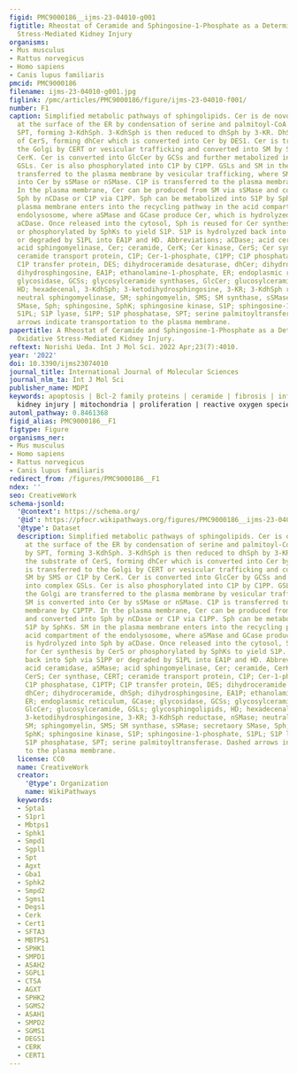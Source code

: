 ```yaml
---
figid: PMC9000186__ijms-23-04010-g001
figtitle: Rheostat of Ceramide and Sphingosine-1-Phosphate as a Determinant of Oxidative
  Stress-Mediated Kidney Injury
organisms:
- Mus musculus
- Rattus norvegicus
- Homo sapiens
- Canis lupus familiaris
pmcid: PMC9000186
filename: ijms-23-04010-g001.jpg
figlink: /pmc/articles/PMC9000186/figure/ijms-23-04010-f001/
number: F1
caption: Simplified metabolic pathways of sphingolipids. Cer is de novo synthesized
  at the surface of the ER by condensation of serine and palmitoyl-CoA mediated by
  SPT, forming 3-KdhSph. 3-KdhSph is then reduced to dhSph by 3-KR. DhSph is the substrate
  of CerS, forming dhCer which is converted into Cer by DES1. Cer is transferred to
  the Golgi by CERT or vesicular trafficking and converted into SM by SMS or C1P by
  CerK. Cer is converted into GlcCer by GCSs and further metabolized into complex
  GSLs. Cer is also phosphorylated into C1P by C1PP. GSLs and SM in the Golgi are
  transferred to the plasma membrane by vesicular trafficking, where SM is converted
  into Cer by sSMase or nSMase. C1P is transferred to the plasma membrane by C1PTP.
  In the plasma membrane, Cer can be produced from SM via sSMase and converted into
  Sph by nCDase or C1P via C1PP. Sph can be metabolized into S1P by SphKs. SM in the
  plasma membrane enters into the recycling pathway in the acid compartment of the
  endolysosome, where aSMase and GCase produce Cer, which is hydrolyzed into Sph by
  aCDase. Once released into the cytosol, Sph is reused for Cer synthesis by CerS
  or phosphorylated by SphKs to yield S1P. S1P is hydrolyzed back into Sph via S1PP
  or degraded by S1PL into EA1P and HD. Abbreviations; aCDase; acid ceramidase, aSMase;
  acid sphingomyelinase, Cer; ceramide, CerK; Cer kinase, CerS; Cer synthase, CERT;
  ceramide transport protein, C1P; Cer-1-phosphate, C1PP; C1P phosphatase, C1PTP;
  C1P transfer protein, DES; dihydroceramide desaturase, dhCer; dihydroceramide, dhSph;
  dihydrosphingosine, EA1P; ethanolamine-1-phosphate, ER; endoplasmic reticulum, GCase;
  glycosidase, GCSs; glycosylceramide synthases, GlcCer; glucosylceramide, GSLs; glycosphingolipids,
  HD; hexadecenal, 3-KdhSph; 3-ketodihydrosphingosine, 3-KR; 3-KdhSph reductase, nSMase;
  neutral sphingomyelinase, SM; sphingomyelin, SMS; SM synthase, sSMase; secretaory
  SMase, Sph; sphingosine, SphK; sphingosine kinase, S1P; sphingosine-1-phosphate,
  S1PL; S1P lyase, S1PP; S1P phosphatase, SPT; serine palmitoyltransferase. Dashed
  arrows indicate transportation to the plasma membrane.
papertitle: A Rheostat of Ceramide and Sphingosine-1-Phosphate as a Determinant of
  Oxidative Stress-Mediated Kidney Injury.
reftext: Norishi Ueda. Int J Mol Sci. 2022 Apr;23(7):4010.
year: '2022'
doi: 10.3390/ijms23074010
journal_title: International Journal of Molecular Sciences
journal_nlm_ta: Int J Mol Sci
publisher_name: MDPI
keywords: apoptosis | Bcl-2 family proteins | ceramide | fibrosis | inflammation |
  kidney injury | mitochondria | proliferation | reactive oxygen species | sphingosine-1-phosphate
automl_pathway: 0.8461368
figid_alias: PMC9000186__F1
figtype: Figure
organisms_ner:
- Mus musculus
- Homo sapiens
- Rattus norvegicus
- Canis lupus familiaris
redirect_from: /figures/PMC9000186__F1
ndex: ''
seo: CreativeWork
schema-jsonld:
  '@context': https://schema.org/
  '@id': https://pfocr.wikipathways.org/figures/PMC9000186__ijms-23-04010-g001.html
  '@type': Dataset
  description: Simplified metabolic pathways of sphingolipids. Cer is de novo synthesized
    at the surface of the ER by condensation of serine and palmitoyl-CoA mediated
    by SPT, forming 3-KdhSph. 3-KdhSph is then reduced to dhSph by 3-KR. DhSph is
    the substrate of CerS, forming dhCer which is converted into Cer by DES1. Cer
    is transferred to the Golgi by CERT or vesicular trafficking and converted into
    SM by SMS or C1P by CerK. Cer is converted into GlcCer by GCSs and further metabolized
    into complex GSLs. Cer is also phosphorylated into C1P by C1PP. GSLs and SM in
    the Golgi are transferred to the plasma membrane by vesicular trafficking, where
    SM is converted into Cer by sSMase or nSMase. C1P is transferred to the plasma
    membrane by C1PTP. In the plasma membrane, Cer can be produced from SM via sSMase
    and converted into Sph by nCDase or C1P via C1PP. Sph can be metabolized into
    S1P by SphKs. SM in the plasma membrane enters into the recycling pathway in the
    acid compartment of the endolysosome, where aSMase and GCase produce Cer, which
    is hydrolyzed into Sph by aCDase. Once released into the cytosol, Sph is reused
    for Cer synthesis by CerS or phosphorylated by SphKs to yield S1P. S1P is hydrolyzed
    back into Sph via S1PP or degraded by S1PL into EA1P and HD. Abbreviations; aCDase;
    acid ceramidase, aSMase; acid sphingomyelinase, Cer; ceramide, CerK; Cer kinase,
    CerS; Cer synthase, CERT; ceramide transport protein, C1P; Cer-1-phosphate, C1PP;
    C1P phosphatase, C1PTP; C1P transfer protein, DES; dihydroceramide desaturase,
    dhCer; dihydroceramide, dhSph; dihydrosphingosine, EA1P; ethanolamine-1-phosphate,
    ER; endoplasmic reticulum, GCase; glycosidase, GCSs; glycosylceramide synthases,
    GlcCer; glucosylceramide, GSLs; glycosphingolipids, HD; hexadecenal, 3-KdhSph;
    3-ketodihydrosphingosine, 3-KR; 3-KdhSph reductase, nSMase; neutral sphingomyelinase,
    SM; sphingomyelin, SMS; SM synthase, sSMase; secretaory SMase, Sph; sphingosine,
    SphK; sphingosine kinase, S1P; sphingosine-1-phosphate, S1PL; S1P lyase, S1PP;
    S1P phosphatase, SPT; serine palmitoyltransferase. Dashed arrows indicate transportation
    to the plasma membrane.
  license: CC0
  name: CreativeWork
  creator:
    '@type': Organization
    name: WikiPathways
  keywords:
  - Spta1
  - S1pr1
  - Mbtps1
  - Sphk1
  - Smpd1
  - Sgpl1
  - Spt
  - Agxt
  - Gba1
  - Sphk2
  - Smpd2
  - Sgms1
  - Degs1
  - Cerk
  - Cert1
  - SFTA3
  - MBTPS1
  - SPHK1
  - SMPD1
  - ASAH2
  - SGPL1
  - CTSA
  - AGXT
  - SPHK2
  - SGMS2
  - ASAH1
  - SMPD2
  - SGMS1
  - DEGS1
  - CERK
  - CERT1
---
```

